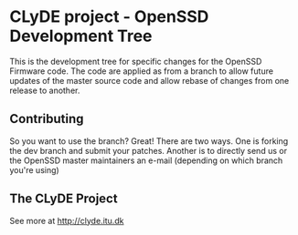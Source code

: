 CLyDE project - OpenSSD Development Tree
========================================

This is the development tree for specific changes for the OpenSSD Firmware code. The code are applied as from a branch to allow future updates of the master source code and allow rebase of changes from one release to another.

Contributing
------------

So you want to use the branch? Great! There are two ways. One is forking the dev branch and submit your patches. Another is to directly send us or the OpenSSD master maintainers an e-mail (depending on which branch you're using)

The CLyDE Project
-----------------

See more at http://clyde.itu.dk